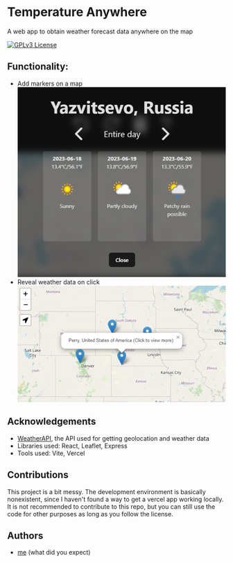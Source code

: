 
# Temperature Anywhere

A web app to obtain weather forecast data anywhere on the map

[![GPLv3 License](https://img.shields.io/badge/License-GPL%20v3-yellow.svg)](https://opensource.org/licenses/)


## Functionality:
- Add markers on a map
![screenshot](public/screenshot1.png "Markers")
- Reveal weather data on click
![screenshot](public/screenshot2.png "Popup")

## Acknowledgements
 - [WeatherAPI](https://awesomeopensource.com/project/elangosundar/awesome-README-templates), the API used for getting geolocation and weather data 
 - Libraries used: React, Leaflet, Express
 - Tools used: Vite, Vercel


## Contributions
This project is a bit messy. The development environment is basically nonexistent, since I haven't found a way to get a vercel app working locally. It is not recommended to contribute to this repo, but you can still use the code for other purposes as long as you follow the license.


## Authors
- [me](https://www.github.com/megarion) (what did you expect)
